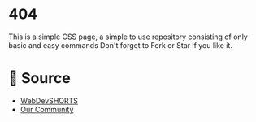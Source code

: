 # 404
This is a simple CSS page, a simple to use repository consisting of only basic and easy commands Don't forget to Fork or Star if you like it.

# 📝 Source

- <a href="https://github.com/WebDevSHORTS"> WebDevSHORTS </a>
- <a href="https://github.com/KaguwoNetwork"> Our Community </a>

